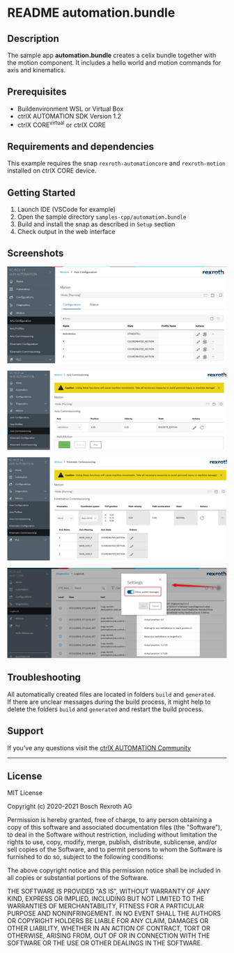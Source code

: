 # README automation.bundle

## Description

The sample app __automation.bundle__ creates a celix bundle together with the motion component.
It includes a hello world and motion commands for axis and kinematics.

## Prerequisites

* Buildenvironment WSL or Virtual Box
* ctrlX AUTOMATION SDK Version 1.2
* ctrlX CORE<sup>virtual</sup> or ctrlX CORE

## Requirements and dependencies

This example requires the snap `rexroth-automationcore` and `rexroth-motion` installed on ctrlX CORE device.

## Getting Started

1. Launch IDE (VSCode for example)
2. Open the sample directory `samples-cpp/automation.bundle`
3. Build and install the snap as described in `Setup` section
4. Check output in the web interface

## Screenshots

![Axis configuration](docs/images/automation.bundle/axis.configuration.png)

![Axis commissioning](docs/images/automation.bundle/axis.commissioning.png)

![Kinematic commissioning](docs/images/automation.bundle/kin.mover.commissioning.png)

![Output in diagnosis logbook](docs/images/automation.bundle/messages.in.logbook.png)

## Troubleshooting

All automatically created files are located in folders `build` and `generated`.  
If there are unclear messages during the build process, it might help to delete the folders `build` and `generated` and restart the build process.

## Support

If you've any questions visit the [ctrlX AUTOMATION Community](https://developer.community.boschrexroth.com/)

___

## License

MIT License

Copyright (c) 2020-2021 Bosch Rexroth AG

Permission is hereby granted, free of charge, to any person obtaining a copy
of this software and associated documentation files (the "Software"), to deal
in the Software without restriction, including without limitation the rights
to use, copy, modify, merge, publish, distribute, sublicense, and/or sell
copies of the Software, and to permit persons to whom the Software is
furnished to do so, subject to the following conditions:

The above copyright notice and this permission notice shall be included in all
copies or substantial portions of the Software.

THE SOFTWARE IS PROVIDED "AS IS", WITHOUT WARRANTY OF ANY KIND, EXPRESS OR
IMPLIED, INCLUDING BUT NOT LIMITED TO THE WARRANTIES OF MERCHANTABILITY,
FITNESS FOR A PARTICULAR PURPOSE AND NONINFRINGEMENT. IN NO EVENT SHALL THE
AUTHORS OR COPYRIGHT HOLDERS BE LIABLE FOR ANY CLAIM, DAMAGES OR OTHER
LIABILITY, WHETHER IN AN ACTION OF CONTRACT, TORT OR OTHERWISE, ARISING FROM,
OUT OF OR IN CONNECTION WITH THE SOFTWARE OR THE USE OR OTHER DEALINGS IN THE
SOFTWARE.
